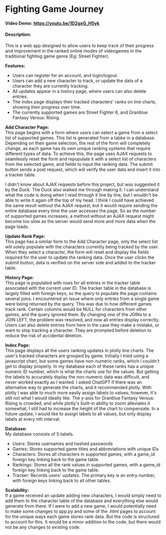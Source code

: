 # Fighting Game Journey
#### Video Demo:  <https://youtu.be/1D2gxG_H5yk>
#### Description:
This is a web app designed to allow users to keep track of their progress and improvement in the ranked online modes of videogames in the traditional fighting game genre (Eg: Street Fighter).

**Features:**  
- Users can register for an account, and login/logout.
- Users can add a new character to track, or update the data of a character they are currently tracking.
- All updates appear in a history page, where users can also delete entries.
- The index page displays their tracked characters' ranks on line charts, showing their progress over time.
- The currently supported games are Street Fighter 6, and Granblue Fantasy Versus: Rising.

**Add Character Page:**  
This page begins with a form where users can select a game from a select list of supported games. This list is generated from a tabke in a database.
Depending on their game selection, the rest of the form will completely change, as each game has its own unique ranking systems that require different types of data.
To achieve this, the page uses AJAX requests to seamlessly reset the form and repopulate it with a select list of characters from the selected game, and fields to input the ranking data.
The submit button sends a post request, which will verify the user data and insert it into a tracker table.

I didn't know about AJAX requests before this project, but was suggested it by the Duck. The Duck also walked me through making it. I can understand what the code is doing when I read through it line by line, but I wouldn't be able to write it again off the top of my head.
I think I could have achieved the same result without the AJAX request, but it would require sending the entire database every time the user accesses the page. So as the number of supported games increases, a method without an AJAX request might become too slow as the server would send more and more data when the page loads.

**Update Rank Page:**  
This page has a similar form to the Add Character page, only the select list will solely populate with the characters currently being tracked by the user.
When they select a character, the form will reset and display the fields required for the user to update the ranking data.
Once the user clicks the submit button, data is verified on the server side and added to the tracker table.

**History Page:**  
This page is populated with rows for all entries in the tracker table associated with the current user ID. 
The tracker table in the database is largely filled with foreign keys, so the query to populate the page contains several joins.
I encountered an issue where only entries from a single game were being returned by the query. This was due to how different games track rank.
Certain columns would be NULL for characters from other games, and the query ignored them.
By changing one of the JOINs to a JOIN LEFT, the problem was resolved, and now all entries display correctly.
Users can also delete entries from here in the case they make a mistake, or want to stop tracking a character. 
They are prompted before deletion to reduce the risk of accidental deletion.

**Index Page:**  
This page displays all the users ranking updates in plotly line charts. The user's tracked characters are grouped by game.
Initially I tried using a javascript chart, but some games have non-numeric ranks, which I couldn't get to display properly. In my database each of these ranks has a unique numeric ID number, which is what the charts use for the values. But getting the labels to accurately dsplay the non-numeric data was difficult, and never worked exactly as I wanted.
I asked ChatGPT if there was an alternative way to generate the charts, and it recommended plotly.
With plotly I was able to much more easily assign labels to values; however, it's still not what I would ideally like. The y-axis for Granblue Fantasy Versus: Rising is crowded, and while plotly's built-in ability to zoom alleviates it somewhat, I still had to increase the height of the chart to compensate. In a future update, I would like to assign labels to all values, but only display labels at every nth interval.

**Database:**  
My database consists of 5 tabels. 
- Users: Stores usernames and hashed passwords
- Games: Stores supported game titles and abbreviations with unique IDs
- Characters: Stores all characters in supported games, with a game_id foreign key linking back to the game table.
- Rankings: Stores all the rank values in supported games, with a game_id foreign key linking back to the game table.
- Tracker: Records users' updates. The primary key is an entry number, with foreign keys linking back to all other tables.

**Scalability:**  
If a game received an update adding new characters, I would simply need to add them to the character table of the database and everything else would generate from there.
If I were to add a new game, I would potentially need to make some changes to app.py and some of the .html pages to account for the unique ways each game stores rank data. But the code is structured to account for this. It would be a minor addition to the code, but there would not be any changes to existing code.